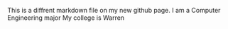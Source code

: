 This is a diffrent markdown file on my new github page.
I am a Computer Engineering major
My college is Warren
